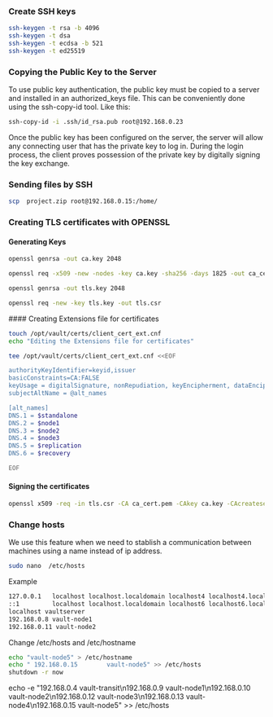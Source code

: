 ### Create SSH keys
```sh
ssh-keygen -t rsa -b 4096
ssh-keygen -t dsa 
ssh-keygen -t ecdsa -b 521
ssh-keygen -t ed25519
```

### Copying the Public Key to the Server
To use public key authentication, the public key must be copied to a server and installed in an authorized_keys file. This can be conveniently done using the ssh-copy-id tool. Like this:
```sh
ssh-copy-id -i .ssh/id_rsa.pub root@192.168.0.23
```
Once the public key has been configured on the server, the server will allow any connecting user that has the private key to log in. During the login process, the client proves possession of the private key by digitally signing the key exchange.


### Sending files by SSH
```sh
scp  project.zip root@192.168.0.15:/home/
```


### Creating TLS certificates with OPENSSL

#### Generating Keys
```sh
openssl genrsa -out ca.key 2048

openssl req -x509 -new -nodes -key ca.key -sha256 -days 1825 -out ca_cert.pem

openssl genrsa -out tls.key 2048

openssl req -new -key tls.key -out tls.csr
```

#### Creating Extensions file for certificates
```sh
touch /opt/vault/certs/client_cert_ext.cnf
echo "Editing the Extensions file for certificates"

tee /opt/vault/certs/client_cert_ext.cnf <<EOF

authorityKeyIdentifier=keyid,issuer
basicConstraints=CA:FALSE
keyUsage = digitalSignature, nonRepudiation, keyEncipherment, dataEncipherment
subjectAltName = @alt_names

[alt_names]
DNS.1 = $standalone
DNS.2 = $node1
DNS.3 = $node2
DNS.4 = $node3
DNS.5 = $replication
DNS.6 = $recovery

EOF
```
#### Signing the certificates
```sh
openssl x509 -req -in tls.csr -CA ca_cert.pem -CAkey ca.key -CAcreateserial -out tls.crt -days 825 -sha256 -extfile client_cert_ext.cnf
```


### Change hosts
We use this feature when we need to stablish a communication between machines using a name instead of ip address. 
```sh
sudo nano  /etc/hosts
```

Example
```sh
127.0.0.1   localhost localhost.localdomain localhost4 localhost4.localdomain4
::1         localhost localhost.localdomain localhost6 localhost6.localdomain6
localhost vaultserver
192.168.0.8 vault-node1
192.168.0.11 vault-node2
```

Change /etc/hosts and /etc/hostname
```sh
echo "vault-node5" > /etc/hostname
echo " 192.168.0.15        vault-node5" >> /etc/hosts
shutdown -r now
```

 echo -e "192.168.0.4   vault-transit\n192.168.0.9    vault-node1\n192.168.0.10   vault-node2\n192.168.0.12   vault-node3\n192.168.0.13   vault-node4\n192.168.0.15   vault-node5" >> /etc/hosts
